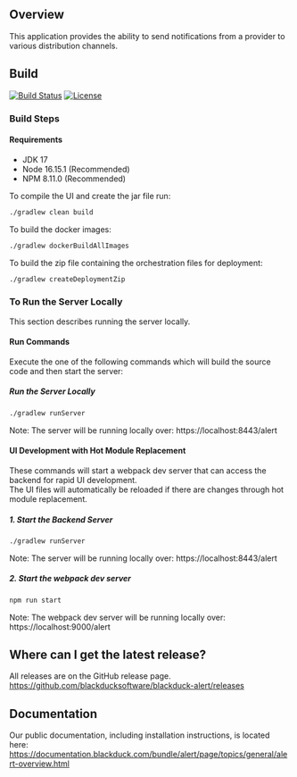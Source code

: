 ## Overview ##
<!-- The comments following wrap around the description string for parsing during the build. Do Not Remove -->
<!-- description-text-start -->
This application provides the ability to send notifications from a provider to various distribution channels.
<!-- description-text-end -->
## Build ##
[![Build Status](https://travis-ci.org/blackducksoftware/blackduck-alert.svg?branch=master)](https://travis-ci.org/blackducksoftware/blackduck-alert)
[![License](https://img.shields.io/badge/License-Apache%202.0-blue.svg)](https://opensource.org/licenses/Apache-2.0)
<!--Not currently operational or new url(s) required-->
<!--
[![Black Duck Security Risk](https://copilot.blackducksoftware.com/github/repos/blackducksoftware/blackduck-alert/branches/master/badge-risk.svg)](https://copilot.blackducksoftware.com/github/repos/blackducksoftware/blackduck-alert/branches/master)
[![Quality Gate Status](https://sonarcloud.io/api/project_badges/measure?project=com.synopsys.integration%3Ablackduck-alert&metric=alert_status)](https://sonarcloud.io/dashboard?id=com.synopsys.integration%3Ablackduck-alert)
-->
### Build Steps ###
#### Requirements ####
 - JDK 17
 - Node 16.15.1 (Recommended)
 - NPM 8.11.0 (Recommended)

To compile the UI and create the jar file run:

```bash
./gradlew clean build
```
To build the docker images:

```bash
./gradlew dockerBuildAllImages
```
To build the zip file containing the orchestration files for deployment:

```bash
./gradlew createDeploymentZip
```

### To Run the Server Locally ### 
This section describes running the server locally.

#### Run Commands ####
Execute the one of the following commands which will build the source code and then start the server:

##### Run the Server Locally #####
```bash
./gradlew runServer
```
Note: The server will be running locally over: https://localhost:8443/alert

#### UI Development with Hot Module Replacement
These commands will start a webpack dev server that can access the backend for rapid UI development.  
The UI files will automatically be reloaded if there are changes through hot module replacement.

##### 1. Start the Backend Server #####
```bash
./gradlew runServer
```
Note: The server will be running locally over: https://localhost:8443/alert

##### 2. Start the webpack dev server #####
```bash
npm run start
```
Note: The webpack dev server will be running locally over: https://localhost:9000/alert 

## Where can I get the latest release? ##
<!-- The comments following wrap around the project url string for parsing during the build. Do Not Remove -->
<!-- project-url-text-start -->
All releases are on the GitHub release page. https://github.com/blackducksoftware/blackduck-alert/releases
<!-- project-url-text-end -->

## Documentation ##
Our public documentation, including installation instructions, is located here: https://documentation.blackduck.com/bundle/alert/page/topics/general/alert-overview.html
